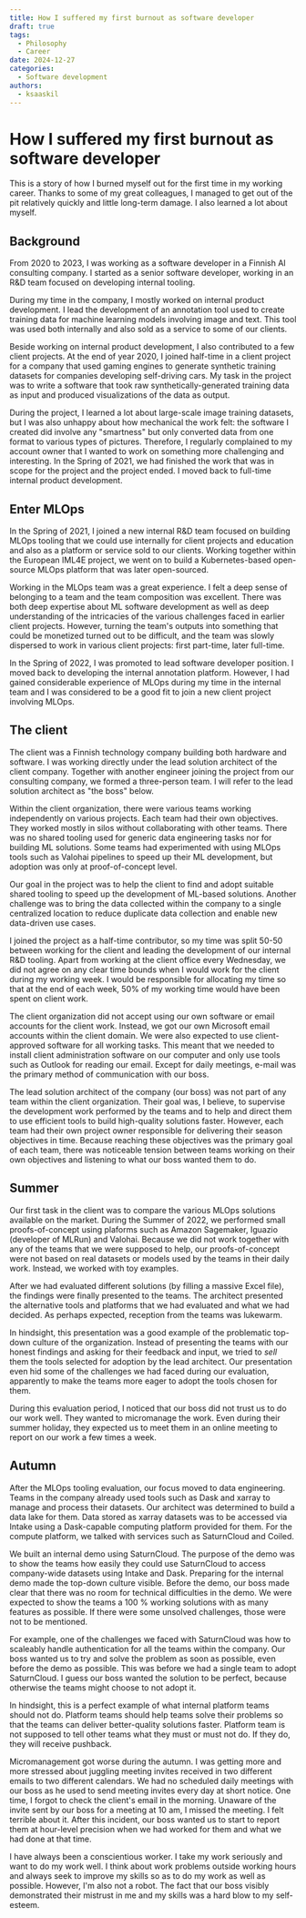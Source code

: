 ```yaml
---
title: How I suffered my first burnout as software developer
draft: true
tags:
  - Philosophy
  - Career
date: 2024-12-27
categories:
  - Software development
authors:
  - ksaaskil
---
```


# How I suffered my first burnout as software developer

This is a story of how I burned myself out for the first time in my working career. Thanks to some of my great colleagues, I managed to get out of the pit relatively quickly and little long-term damage. I also learned a lot about myself.

<!-- more -->

## Background

From 2020 to 2023, I was working as a software developer in a Finnish AI consulting company. I started as a senior software developer, working in an R&D team focused on developing internal tooling.

During my time in the company, I mostly worked on internal product development. I lead the development of an annotation tool used to create training data for machine learning models involving image and text. This tool was used both internally and also sold as a service to some of our clients.

Beside working on internal product development, I also contributed to a few client projects. At the end of year 2020, I joined half-time in a client project for a company that used gaming engines to generate synthetic training datasets for companies developing self-driving cars. My task in the project was to write a software that took raw synthetically-generated training data as input and produced visualizations of the data as output.

During the project, I learned a lot about large-scale image training datasets, but I was also unhappy about how mechanical the work felt: the software I created did involve any "smartness" but only converted data from one format to various types of pictures. Therefore, I regularly complained to my account owner that I wanted to work on something more challenging and interesting. In the Spring of 2021, we had finished the work that was in scope for the project and the project ended. I moved back to full-time internal product development.

## Enter MLOps

In the Spring of 2021, I joined a new internal R&D team focused on building MLOps tooling that we could use internally for client projects and education and also as a platform or service sold to our clients. Working together within the European IML4E project, we went on to build a Kubernetes-based open-source MLOps platform that was later open-sourced.

Working in the MLOps team was a great experience. I felt a deep sense of belonging to a team and the team composition was excellent. There was both deep expertise about ML software development as well as deep understanding of the intricacies of the various challenges faced in earlier client projects. However, turning the team's outputs into something that could be monetized turned out to be difficult, and the team was slowly dispersed to work in various client projects: first part-time, later full-time.

In the Spring of 2022, I was promoted to lead software developer position. I moved back to developing the internal annotation platform. However, I had gained considerable experience of MLOps during my time in the internal team and I was considered to be a good fit to join a new client project involving MLOps.

## The client

The client was a Finnish technology company building both hardware and software. I was working directly under the lead solution architect of the client company. Together with another engineer joining the project from our consulting company, we formed a three-person team. I will refer to the lead solution architect as "the boss" below.

Within the client organization, there were various teams working independently on various projects. Each team had their own objectives. They worked mostly in silos without collaborating with other teams. There was no shared tooling used for generic data engineering tasks nor for building ML solutions. Some teams had experimented with using MLOps tools such as Valohai pipelines to speed up their ML development, but adoption was only at proof-of-concept level.

Our goal in the project was to help the client to find and adopt suitable shared tooling to speed up the development of ML-based solutions. Another challenge was to bring the data collected within the company to a single centralized location to reduce duplicate data collection and enable new data-driven use cases.

I joined the project as a half-time contributor, so my time was split 50-50 between working for the client and leading the development of our internal R&D tooling. Apart from working at the client office every Wednesday, we did not agree on any clear time bounds when I would work for the client during my working week. I would be responsible for allocating my time so that at the end of each week, 50% of my working time would have been spent on client work.

The client organization did not accept using our own software or email accounts for the client work. Instead, we got our own Microsoft email accounts within the client domain. We were also expected to use client-approved software for all working tasks. This meant that we needed to install client administration software on our computer and only use tools such as Outlook for reading our email. Except for daily meetings, e-mail was the primary method of communication with our boss.

The lead solution architect of the company (our boss) was not part of any team within the client organization. Their goal was, I believe, to supervise the development work performed by the teams and to help and direct them to use efficient tools to build high-quality solutions faster. However, each team had their own project owner responsible for delivering their season objectives in time. Because reaching these objectives was the primary goal of each team, there was noticeable tension between teams working on their own objectives and listening to what our boss wanted them to do.

## Summer

Our first task in the client was to compare the various MLOps solutions available on the market. During the Summer of 2022, we performed small proofs-of-concept using plaforms such as Amazon Sagemaker, Iguazio (developer of MLRun) and Valohai. Because we did not work together with any of the teams that we were supposed to help, our proofs-of-concept were not based on real datasets or models used by the teams in their daily work. Instead, we worked with toy examples.

After we had evaluated different solutions (by filling a massive Excel file), the findings were finally presented to the teams. The architect presented the alternative tools and platforms that we had evaluated and what we had decided. As perhaps expected, reception from the teams was lukewarm.

In hindsight, this presentation was a good example of the problematic top-down culture of the organization. Instead of presenting the teams with our honest findings and asking for their feedback and input, we tried to _sell_ them the tools selected for adoption by the lead architect. Our presentation even hid some of the challenges we had faced during our evaluation, apparently to make the teams more eager to adopt the tools chosen for them.

During this evaluation period, I noticed that our boss did not trust us to do our work well. They wanted to micromanage the work. Even during their summer holiday, they expected us to meet them in an online meeting to report on our work a few times a week.

## Autumn

After the MLOps tooling evaluation, our focus moved to data engineering. Teams in the company already used tools such as Dask and xarray to manage and process their datasets. Our architect was determined to build a data lake for them. Data stored as xarray datasets was to be accessed via Intake using a Dask-capable computing platform provided for them. For the compute platform, we talked with services such as SaturnCloud and Coiled.

We built an internal demo using SaturnCloud. The purpose of the demo was to show the teams how easily they could use SaturnCloud to access company-wide datasets using Intake and Dask. Preparing for the internal demo made the top-down culture visible. Before the demo, our boss made clear that there was no room for technical difficulties in the demo. We were expected to show the teams a 100 % working solutions with as many features as possible. If there were some unsolved challenges, those were not to be mentioned.

For example, one of the challenges we faced with SaturnCloud was how to scaleably handle authentication for all the teams within the company. Our boss wanted us to try and solve the problem as soon as possible, even before the demo as possible. This was before we had a single team to adopt SaturnCloud. I guess our boss wanted the solution to be perfect, because otherwise the teams might choose to not adopt it.

In hindsight, this is a perfect example of what internal platform teams should not do. Platform teams should help teams solve their problems so that the teams can deliver better-quality solutions faster. Platform team is not supposed to tell other teams what they must or must not do. If they do, they will receive pushback.

Micromanagement got worse during the autumn. I was getting more and more stressed about juggling meeting invites received in two different emails to two different calendars. We had no scheduled daily meetings with our boss as he used to send meeting invites every day at short notice. One time, I forgot to check the client's email in the morning. Unaware of the invite sent by our boss for a meeting at 10 am, I missed the meeting. I felt terrible about it. After this incident, our boss wanted us to start to report them at hour-level precision when we had worked for them and what we had done at that time.

I have always been a conscientious worker. I take my work seriously and want to do my work well. I think about work problems outside working hours and always seek to improve my skills so as to do my work as well as possible. However, I'm also not a robot. The fact that our boss visibly demonstrated their mistrust in me and my skills was a hard blow to my self-esteem.
